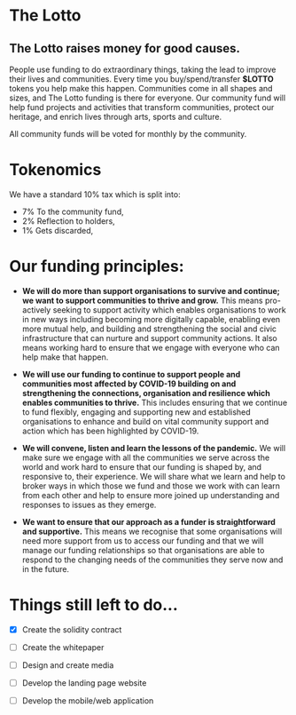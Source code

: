 # The Lotto

## The Lotto raises money for good causes.
People use funding to do extraordinary things, taking the lead to improve their lives and communities. Every time you buy/spend/transfer **$LOTTO** tokens you help make this happen. Communities come in all shapes and sizes, and The Lotto funding is there for everyone. Our community fund will help fund projects and activities that transform communities, protect our heritage, and enrich lives through arts, sports and culture.

All community funds will be voted for monthly by the community. 

# Tokenomics
We have a standard 10% tax which is split into:
* 7% To the community fund,
* 2% Reflection to holders,
* 1% Gets discarded,

# Our funding principles:
* **We will do more than support organisations to survive and continue; we want to support communities to thrive and grow.**
This means pro-actively seeking to support activity which enables organisations to work in new ways including becoming more digitally capable, enabling even more mutual help, and building and strengthening the social and civic infrastructure that can nurture and support community actions. It also means working hard to ensure that we engage with everyone who can help make that happen. 

* **We will use our funding to continue to support people and communities most affected by COVID-19 building on and strengthening the connections, organisation and resilience which enables communities to thrive.**
This includes ensuring that we continue to fund flexibly, engaging and supporting new and established organisations to enhance and build on vital community support and action which has been highlighted by COVID-19.

* **We will convene, listen and learn the lessons of the pandemic.**
We will make sure we engage with all the communities we serve across the world and work hard to ensure that our funding is shaped by, and responsive to, their experience. We will share what we learn and help to broker ways in which those we fund and those we work with can learn from each other and help to ensure more joined up understanding and responses to issues as they emerge.

* **We want to ensure that our approach as a funder is straightforward and supportive.**
This means we recognise that some organisations will need more support from us to access our funding and that we will manage our funding relationships so that organisations are able to respond to the changing needs of the communities they serve now and in the future.

# Things still left to do...
- [x] Create the solidity contract
- [ ] Create the whitepaper 
- [ ] Design and create media
- [ ] Develop the landing page website
- [ ] Develop the mobile/web application



